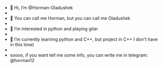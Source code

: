 - 👋 Hi, I’m @Horman-Oladushek
-
- 🐧 You can call me Horman, but you can call me Oladushek
-   
- 👀 I’m interested in python and playing gitar
- 
- 🌱 I’m currently learning python and C++, but project in C++ I don't have in this time)
-
- soooo, if you want tell me some info, you can write me in telegram: @horman12 

<!---
Horman-Oladushek/Horman-Oladushek is a ✨ special ✨ repository because its `README.md` (this file) appears on your GitHub profile.
You can click the Preview link to take a look at your changes.
--->
